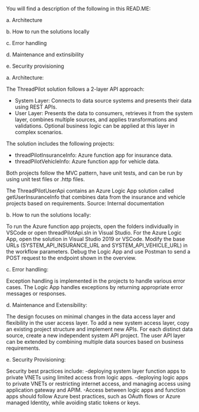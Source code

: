 You will find a description of the following in this READ.ME:

a. Architecture

b. How to run the solutions locally

c. Error handling

d. Maintenance and extinsibility

e. Security provisioning


a. Architecture:

The ThreadPilot solution follows a 2-layer API approach:
- System Layer: Connects to data source systems and presents their data using REST APIs.
- User Layer: Presents the data to consumers, retrieves it from the system layer, combines multiple sources, and applies transformations and validations. Optional business logic can be applied at this layer in complex scenarios.

The solution includes the following projects:

- threadPilotInsuranceInfo: Azure function app for insurance data.
- threadPilotVehicleInfo: Azure function app for vehicle data.

Both projects follow the MVC pattern, have unit tests, and can be run by using unit test files or .http files.

The ThreadPilotUserApi contains an Azure Logic App solution called getUserInsuranceInfo that combines data from the insurance and vehicle projects based on requirements.
Source: Internal documentation

b. How to run the solutions locally:

To run the Azure function app projects, open the folders individually in VSCode or open threadPilotApi.sln in Visual Studio.
For the Azure Logic App, open the solution in Visual Studio 2019 or VSCode. Modify the base URLs (SYSTEM_API_INSURANCE_URL and SYSTEM_API_VEHICLE_URL) in the workflow parameters. Debug the Logic App and use Postman to send a POST request to the endpoint shown in the overview.

c. Error handling:

Exception handling is implemented in the projects to handle various error cases. The Logic App handles exceptions by returning appropriate error messages or responses.

d. Maintenance and Extensibility:

The design focuses on minimal changes in the data access layer and flexibility in the user access layer. To add a new system access layer, copy an existing project structure and implement new APIs. For each distinct data source, create a new independent system API project. The user API layer can be extended by combining multiple data sources based on business requirements.

e. Security Provisioning:

Security best practices include: 
-deploying system layer function apps to private VNETs using limited access from logic apps.
-deploying logic apps to private VNETs or restricting internet access, and managing access using application gateway and APIM. 
-Access between logic apps and function apps should follow Azure best practices, such as OAuth flows or Azure managed Identity, while avoiding static tokens or keys.
